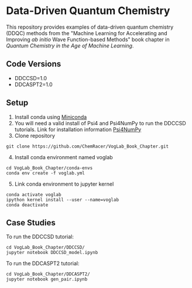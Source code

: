 # Data-Driven Quantum Chemistry 
This repository provides examples of data-driven quantum chemistry (DDQC) methods from the "Machine Learning for Accelerating and Improving *ab initio* Wave Function-based Methods" book chapter in  *Quantum Chemistry in the Age of Machine Learning*. 

## Code Versions
- DDCCSD=1.0   
- DDCASPT2=1.0   


## Setup
1. Install conda using [Miniconda](https://docs.conda.io/en/latest/miniconda.html)
2. You will need a valid install of Psi4 and Psi4NumPy to run the DDCCSD tutorials. Link for installation information [Psi4NumPy](https://github.com/psi4/psi4numpy)
3. Clone repository
```
git clone https://github.com/ChemRacer/VogLab_Book_Chapter.git
```
4. Install conda environment named voglab
```
cd VogLab_Book_Chapter/conda-envs
conda env create -f voglab.yml
```

5. Link conda environment to jupyter kernel
```
conda activate voglab
ipython kernel install --user --name=voglab
conda deactivate
```

## Case Studies
To run the DDCCSD tutorial:
```
cd VogLab_Book_Chapter/DDCCSD/
jupyter notebook DDCCSD_model.ipynb
```

To run the DDCASPT2 tutorial:
```
cd VogLab_Book_Chapter/DDCASPT2/
jupyter notebook gen_pair.ipynb 
```
